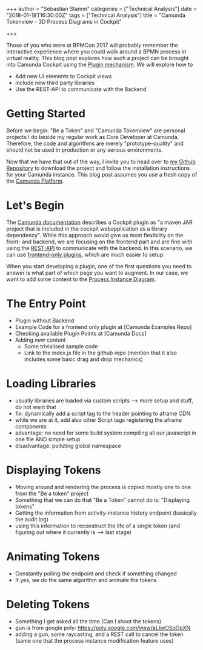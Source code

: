 +++
author = "Sebastian Stamm"
categories = ["Technical Analysis"]
date = "2018-01-18T16:30:00Z"
tags = ["Technical Analysis"]
title = "Camunda Tokenview - 3D Process Diagrams in Cockpit"

+++

Those of you who were at BPMCon 2017 will probably remember the interactive experience where you could walk around a BPMN process in virtual reality. This blog post explores how such a project can be brought into Camunda Cockpit using the [Plugin mechanism](https://docs.camunda.org/manual/latest/webapps/cockpit/extend/plugins/). We will explore how to

 - Add new UI elements to Cockpit views
 - include new third party libraries
 - Use the REST-API to communicate with the Backend


<!--
In the context of the Camunda Hackdays (Video to the Hackdays), we built an interactive experience where you could explore your processes in virtual reality. After presenting the project at BPMCon 2017 I was looking for a way to make this experience available for a wider audience. That was the birth of Camunda Tokenview (Link to Github Repository). What is Camunda TokenView:
 - Cockpit Plugin
 - Allows you to "jump into" your processes
 - see real Tokens running through your process
-->

<!--more-->

# Getting Started

Before we begin: "Be a Token" and "Camunda Tokenview" are personal projects I do beside my regular work as Core Developer at Camunda. Therefore, the code and algorithms are merely "prototype-quality" and should not be used in production or any serious environments.

Now that we have that out of the way, I invite you to head over to [my Github Repository](https://github.com/SebastianStamm/camunda-tokenview) to download the project and follow the installation instructions for your Camunda instance. This blog post assumes you use a fresh copy of the [Camunda Platform](https://camunda.com/download/).

<!-- Code Quality is usually a primary concern at Camunda. These Hackday projects however are more for a quick exploration of ideas and build for implementing stuff fast. The code certainly has bugs, uses global variables and many anti-patterns for the sake of Getting Things Done. -->

# Let's Begin

The [Camunda documentation](https://docs.camunda.org/manual/latest/webapps/cockpit/extend/plugins/#the-nature-of-a-cockpit-plugin) describes a Cockpit plugin as "a maven JAR project that is included in the cockpit webapplication as a library dependency". While this approach would give us most flexibility on the front- and backend, we are focusing on the frontend part and are fine with using the [REST-API](https://docs.camunda.org/manual/latest/reference/rest/) to communicate with the backend. In this scenario, we can use [frontend-only plugins](https://github.com/camunda/camunda-bpm-examples/tree/master/cockpit/js-only-plugin), which are much easier to setup.

When you start developing a plugin, one of the first questions you need to answer is what part of which page you want to augment. In our case, we want to add some content to the [Process Instance Diagram](https://docs.camunda.org/manual/latest/webapps/cockpit/extend/plugins/#process-instance-diagram-overlay).



# The Entry Point

 - Plugin without Backend
 - Example Code for a frontend only plugin at [Camunda Examples Repo]
 - Checking available Plugin Points at [Camunda Docs]
 - Adding new content
   - Some trivialised sample code
   - Link to the index.js file in the github repo (mention that it also includes some basic drag and drop mechanics)


# Loading Libraries

 - usually libraries are loaded via custom scripts --> more setup and stuff, do not want that
 - fix: dynamically add a script tag to the header pointing to aframe CDN
 - while we are at it, add also other Script tags registering the aframe components
 - advantage: no need for some build system compiling all our javascript in one file AND simple setup
 - disadvantage: polluting global namespace

# Displaying Tokens

 - Moving around and rendering the process is copied mostly one to one from the "Be a token" project
 - Something that we can do that "Be a Token" cannot do is: "Displaying tokens"
 - Getting the information from activity-instance history endpoint (basically the audit log)
 - using this information to reconstruct the life of a single token (and figuring out where it currently is --> last stage)

# Animating Tokens

 - Constantly polling the endpoint and check if something changed
 - If yes, we do the same algorithm and animate the tokens

# Deleting Tokens

 - Something I get asked all the time (Can I shoot the tokens)
 - gun is from google poly: https://poly.google.com/view/aLbeOSoOpXN
 - adding a gun, some raycasting, and a REST call to cancel the token (same one that the process instance modification feature uses)
